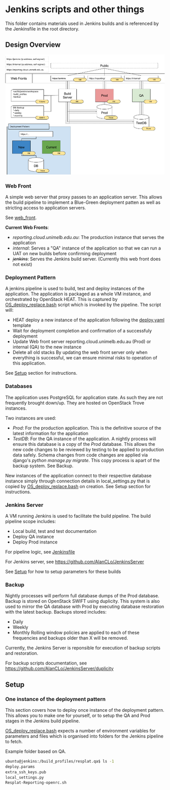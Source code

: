 # Jenkins scripts and other things

This folder contains materials used in Jenkins builds and is referenced by the Jenkinsfile in the root directory.

## Design Overview
![UoMResplatReportingInfrastructure.png](UoMResplatReportingInfrastructure.png)

### Web Front

A simple web server that proxy passes to an application server. This allows the build pipeline to implement a Blue-Green deployment patten as well as stricting access to application servers.

See [web_front](web_front).

__Current Web Fronts__:
* _reporting.cloud.unimelb.edu.au_: The production instance that serves the application
* _internal_: Serves a "QA" instance of the application so that we can run a UAT on new builds before confirming deployment
* _~~jenkins~~_: Serves the Jenkins build server. (Currently this web front does not exist)

### Deployment Pattern

A jenkins pipeline is used to build, test and deploy instances of the application. The application is packaged as a whole VM instance, and orchestrated by OpenStack HEAT. This is captured by [OS_deploy_replace.bash](OS_deploy_replace) script which is invoked by the pipeline. The script will:
* HEAT deploy a new instance of the application following the [deploy.yaml](deploy.yaml) template
* Wait for deployment completion and confirmation of a successfuly deployment
* Update Web front server reporting.cloud.unimelb.edu.au (Prod) or internal (QA) to the new instance
* Delete all old stacks
By updating the web front server only when everything is successful, we can ensure minimal risks to operation of this application.

See [Setup](#setup) section for instructions.

### Databases

The application uses PostgreSQL for application state. As such they are not frequently brought down/up. They are hosted on OpenStack Trove instances.

Two instances are used:
* _Prod_: For the production application. This is the definitive source of the latest information for the application
* _TestDB_: For the QA instance of the application. A nightly process will ensure this database is a copy of the _Prod_ database. This allows the new code changes to be reviewed by testing to be applied to production data safely. Schema changes from code changes are applied via django's _python manage.py migrate_. This copy process is apart of the backup system. See Backup.

New instances of the application connect to their respective database instance simply through connection details in local\_settings.py that is copied by [OS_deploy_replace.bash](OS_deploy_replace.bash) on creation. See Setup section for instructions.

### Jenkins Server

A VM running Jenkins is used to facilitate the build pipeline. The build pipeline scope includes:
* Local build, test and test documentation
* Deploy QA instance
* Deploy Prod instance

For pipeline logic, see [Jenkinsfile](../Jenkinsfile)

For Jenkins server, see https://github.com/AlanCLo/JenkinsServer

See [Setup](#setup) for how to setup parameters for these builds

### Backup

Nightly processes will perform full database dumps of the Prod database. Backup is stored on OpenStack SWIFT using duplicity. This system is also used to mirror the QA database with Prod by executing database restoration with the latest backup. Backups stored includes:
* Daily
* Weekly
* Monthly
Rolling window policies are applied to each of these frequencies and backups older than X will be removed.

Currently, the Jenkins Server is reponsible for execution of backup scripts and restoration.

For backup scripts documentation, see https://github.com/AlanCLo/JenkinsServer/duplicity 

## Setup

### One instance of the deployment pattern

This section covers how to deploy once instance of the deployment pattern. This allows you to make one for yourself, or to setup the QA and Prod stages in the Jenkins build pipeline.

[OS_deploy_replace.bash](OS_deploy_replace.bash) expects a number of environment variables for parameters and files which is organised into folders for the Jenkins pipeline to fetch.

Example folder based on QA.
```bash
ubuntu@jenkins:/build_profiles/resplat.qa$ ls -1
deploy.params
extra_ssh_keys.pub
local_settings.py
Resplat-Reporting-openrc.sh
```



